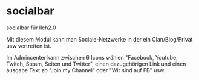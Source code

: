 # socialbar
socialbar für Ilch2.0

Mit diesem Modul kann man Sociale-Netzwerke in der ein Clan/Blog/Privat usw vertretten ist.

Im Admincenter kann zwischen 6 Icons wählen "Facebook, Youtube, Twitch, Steam, Seiten und Twitter", einen dazugehörigen Link und einen ausgabe Text zb "Join my Channel" oder "Wir sind auf FB" usw.
